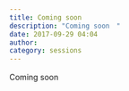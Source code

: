 ```yaml
---
title: Coming soon　
description: "Coming soon　"
date: 2017-09-29 04:04
author:
category: sessions
---
```

Coming soon　
